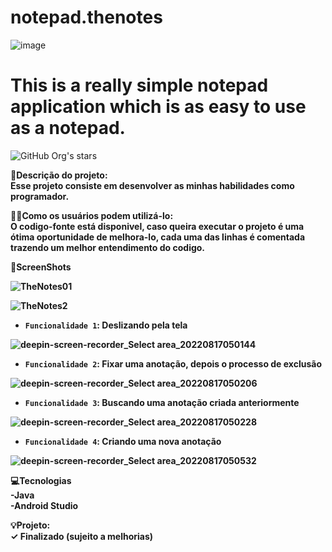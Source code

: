 # notepad.thenotes
![image](https://user-images.githubusercontent.com/85421640/185099622-bea387cf-8d83-4667-b25c-446d70c6508e.png)
# This is a really simple notepad application which is as easy to use as a notepad.
![GitHub Org's stars](https://img.shields.io/github/stars/camilafernanda?style=social) 

📃<b>Descrição do projeto:<b/><br />
Esse projeto consiste em desenvolver as minhas habilidades como programador.

👩‍💻Como os usuários podem utilizá-lo:<br />
O codigo-fonte está disponivel, caso queira executar o projeto é uma ótima oportunidade de melhora-lo, cada uma das linhas é comentada trazendo um melhor entendimento do codigo.

📲ScreenShots<br />

![TheNotes01](https://user-images.githubusercontent.com/85421640/185173961-2881afb2-594c-4daf-b8f4-86d648a109b6.png)

![TheNotes2](https://user-images.githubusercontent.com/85421640/185173996-55f58aff-967b-4436-b9cb-270a09540b4f.png)


- `Funcionalidade 1`: Deslizando pela tela

![deepin-screen-recorder_Select area_20220817050144](https://user-images.githubusercontent.com/85421640/185168389-ef8dc3d6-a1c7-4728-b0ad-08e456d786fa.gif)

- `Funcionalidade 2`: Fixar uma anotação, depois o processo de exclusão

![deepin-screen-recorder_Select area_20220817050206](https://user-images.githubusercontent.com/85421640/185168756-c0d73527-bcac-4647-8f11-93fb02dfa14b.gif)

- `Funcionalidade 3`: Buscando uma anotação criada anteriormente

![deepin-screen-recorder_Select area_20220817050228](https://user-images.githubusercontent.com/85421640/185169065-7b5077b3-c9cc-44f9-8b9e-296269c2f134.gif)

- `Funcionalidade 4`: Criando uma nova anotação

![deepin-screen-recorder_Select area_20220817050532](https://user-images.githubusercontent.com/85421640/185169248-9a9aea99-7e6f-4162-90cd-451ee43160a7.gif)

💻Tecnologias<br />
 -Java<br />
 -Android Studio

 💡Projeto:<br />
 ✓ Finalizado (sujeito a melhorias)

